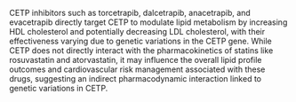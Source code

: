 CETP inhibitors such as torcetrapib, dalcetrapib, anacetrapib, and evacetrapib directly target CETP to modulate lipid metabolism by increasing HDL cholesterol and potentially decreasing LDL cholesterol, with their effectiveness varying due to genetic variations in the CETP gene. While CETP does not directly interact with the pharmacokinetics of statins like rosuvastatin and atorvastatin, it may influence the overall lipid profile outcomes and cardiovascular risk management associated with these drugs, suggesting an indirect pharmacodynamic interaction linked to genetic variations in CETP.
